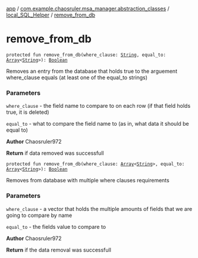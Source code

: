 [app](../../index.md) / [com.example.chaosruler.msa_manager.abstraction_classes](../index.md) / [local_SQL_Helper](index.md) / [remove_from_db](.)

# remove_from_db

`protected fun remove_from_db(where_clause: `[`String`](https://kotlinlang.org/api/latest/jvm/stdlib/kotlin/-string/index.html)`, equal_to: `[`Array`](https://kotlinlang.org/api/latest/jvm/stdlib/kotlin/-array/index.html)`<`[`String`](https://kotlinlang.org/api/latest/jvm/stdlib/kotlin/-string/index.html)`>): `[`Boolean`](https://kotlinlang.org/api/latest/jvm/stdlib/kotlin/-boolean/index.html)

Removes an entry from the database that holds true to the arguement where_clause equals (at least one of the equal_to strings)

### Parameters

`where_clause` - the field name to compare to on each row (if that field holds true, it is deleted)

`equal_to` - what to compare the field name to (as in, what data it should be equal to)

**Author**
Chaosruler972

**Return**
if data removed was successfull

`protected fun remove_from_db(where_clause: `[`Array`](https://kotlinlang.org/api/latest/jvm/stdlib/kotlin/-array/index.html)`<`[`String`](https://kotlinlang.org/api/latest/jvm/stdlib/kotlin/-string/index.html)`>, equal_to: `[`Array`](https://kotlinlang.org/api/latest/jvm/stdlib/kotlin/-array/index.html)`<`[`String`](https://kotlinlang.org/api/latest/jvm/stdlib/kotlin/-string/index.html)`>): `[`Boolean`](https://kotlinlang.org/api/latest/jvm/stdlib/kotlin/-boolean/index.html)

Removes from database with multiple where clauses requirements

### Parameters

`where_clause` - a vector that holds the multiple amounts of fields that we are going to compare by name

`equal_to` - the fields value to compare to

**Author**
Chaosruler972

**Return**
if the data removal was successfull

